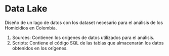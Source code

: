 # Data Lake
Diseño de un lago de datos con los dataset necesario para el análisis de los Homicidios en Colombia.

1. Sources: Contienen los orígenes de datos utilizados para el análisis.
2. Scripts: Contiene el código SQL de las tablas que almacenarán los datos obtenidos en los orígenes.
